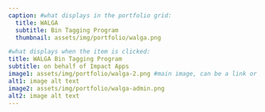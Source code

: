 ```yaml
---
caption: #what displays in the portfolio grid:
  title: WALGA 
  subtitle: Bin Tagging Program
  thumbnail: assets/img/portfolio/walga.png

#what displays when the item is clicked:
title: WALGA Bin Tagging Program
subtitle: on behalf of Impact Apps
image1: assets/img/portfolio/walga-2.png #main image, can be a link or a file in assets/img/portfolio
alt1: image alt text
image2: assets/img/portfolio/walga-admin.png
alt2: image alt text
---
```


<!---
Use this area to describe your project. **Markdown** supported.

optional info list (delete if not using):

{:.list-inline}

- Date:
- Client:
- Category:
-->
